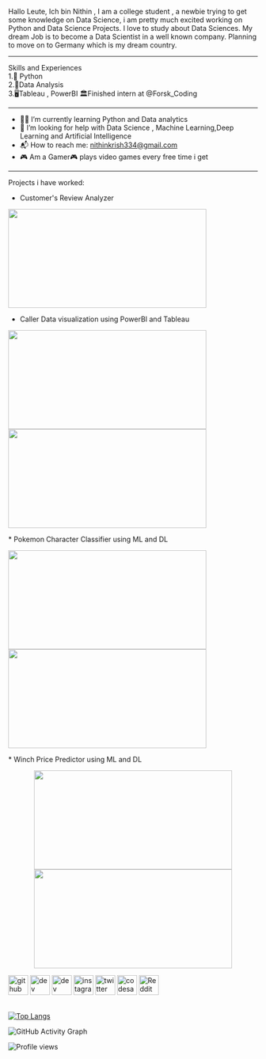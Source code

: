 Hallo Leute, Ich bin Nithin , I am a college student , a newbie trying to get some knowledge on Data Science, i am pretty much excited working on Python and Data Science Projects. I love to study about Data Sciences. My dream Job is to become a Data Scientist in a well known company. Planning to move on to Germany which is my dream country.
<hr>


Skills and Experiences\
1.🐍 Python\
2.💟Data Analysis\
3.🖥️Tableau , PowerBI
🏛️Finished intern at @Forsk_Coding 

<hr>

- 🧑‍🎓 I’m currently learning Python and Data analytics 
- 🤔 I’m looking for help with Data Science , Machine Learning,Deep Learning and Artificial Intelligence 
- 📬 How to reach me: nithinkrish334@gmail.com 
- 🎮 Am a Gamer:video_game: plays video games every free time i get 

<hr>


Projects i have worked:
* Customer's Review Analyzer 
<img src="https://user-images.githubusercontent.com/100270525/163029667-51f11b7a-1fcd-4e9b-8233-76fe06618acf.gif" width="400" height="200" />

* Caller Data visualization using PowerBI and Tableau
<p>
<img src="https://user-images.githubusercontent.com/100270525/163028972-ef169b85-cb0e-462d-bc1e-7cec68405144.gif" width="400" height="200" />
<img src="https://user-images.githubusercontent.com/100270525/163033148-1cc7fd2c-d5a9-46a0-9c67-1cf4cffc7564.png" width="400" height="200" />
</p>
<p>
* Pokemon Character Classifier using ML and DL
<p>
<img src="https://user-images.githubusercontent.com/100270525/163028307-d3c50f6f-2e90-469e-af80-cb0f5e0405a6.gif" width="400" height="200" />
<img src="https://user-images.githubusercontent.com/100270525/163034006-39afaffd-7be2-45be-b727-8d87039aeb75.gif" width="400" height="200" />
</p>
* Winch Price Predictor using ML and DL
<p align ="center">
<img src="https://user-images.githubusercontent.com/100270525/163032420-b20a9997-c626-43e5-b3d3-080061a65133.gif" width="400" height="200" />
<img src="https://user-images.githubusercontent.com/100270525/163032951-a7d67a11-c469-492f-9fc5-a3803a6cd2c0.gif" width="400" height="200" />
</p>




[<img src='https://cdn.jsdelivr.net/npm/simple-icons@3.0.1/icons/github.svg' alt='github' height='40'>](https://github.com/nitinkrishnan)  [<img src='https://cdn.jsdelivr.net/npm/simple-icons@3.0.1/icons/dev-dot-to.svg' alt='dev' height='40'>](https://dev.to/@nitinkrishnan)  [<img src='https://cdn.jsdelivr.net/npm/simple-icons@3.0.1/icons/hashnode.svg' alt='dev' height='40'>](https://hashnode.com/@nithin258)  [<img src='https://cdn.jsdelivr.net/npm/simple-icons@3.0.1/icons/instagram.svg' alt='instagram' height='40'>](https://www.instagram.com/__am__nitin/)  [<img src='https://cdn.jsdelivr.net/npm/simple-icons@3.0.1/icons/twitter.svg' alt='twitter' height='40'>](https://twitter.com/hecker334)  [<img src='https://cdn.jsdelivr.net/npm/simple-icons@3.0.1/icons/codesandbox.svg' alt='codesandbox' height='40'>](https://codesandbox.io/u/@nitinkrishnan)  [<img src='https://cdn.jsdelivr.net/npm/simple-icons@3.0.1/icons/reddit.svg' alt='Reddit' height='40'>](https://www.reddit.com/user/Nithin_Krishnan_)  
 

[![Top Langs](https://github-readme-stats.vercel.app/api/top-langs/?username=nitinkrishnan)](https://github.com/anuraghazra/github-readme-stats)

![GitHub Activity Graph](https://activity-graph.herokuapp.com/graph?username=nitinkrishnan)  

![Profile views](https://gpvc.arturio.dev/nitinkrishnan)  
